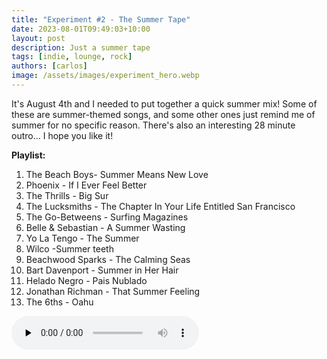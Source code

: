 ```yaml
---
title: "Experiment #2 - The Summer Tape"
date: 2023-08-01T09:49:03+10:00
layout: post
description: Just a summer tape
tags: [indie, lounge, rock]
authors: [carlos]
image: /assets/images/experiment_hero.webp
---
```


It's August 4th and I needed to put together a quick summer mix! Some of these are summer-themed songs, and some other ones just remind me of summer for no specific reason. There's also an interesting 28 minute outro... I hope you like it!
<!--more-->

**Playlist:**

1.	The Beach Boys- Summer Means New Love
2.	Phoenix - If I Ever Feel Better
3.	The Thrills - Big Sur
4.	The Lucksmiths - The Chapter In Your Life Entitled San Francisco
5.	The Go-Betweens - Surfing Magazines
6.	Belle & Sebastian - A Summer Wasting
7.	Yo La Tengo	- The Summer
8.	Wilco -Summer teeth
9.	Beachwood Sparks - The Calming Seas
10.	Bart Davenport - Summer in Her Hair
11.	Helado Negro - Pais Nublado
12.	Jonathan Richman - That Summer Feeling
13.	The 6ths - Oahu

<audio controls preload="none">
  <source src="https://www.ivoox.com/experiment-2-the-summer-tape_mh_115294539_feed_1.mp3" type="audio/mpeg">
Your browser does not support the audio element.
</audio>

